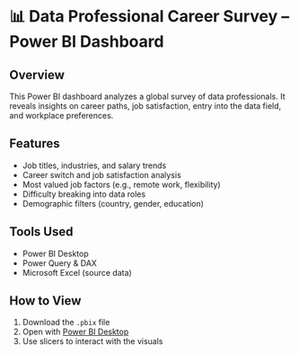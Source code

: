 # 📊 Data Professional Career Survey – Power BI Dashboard

## Overview

This Power BI dashboard analyzes a global survey of data professionals. It reveals insights on career paths, job satisfaction, entry into the data field, and workplace preferences.

## Features

- Job titles, industries, and salary trends  
- Career switch and job satisfaction analysis  
- Most valued job factors (e.g., remote work, flexibility)  
- Difficulty breaking into data roles  
- Demographic filters (country, gender, education)

## Tools Used

- Power BI Desktop  
- Power Query & DAX  
- Microsoft Excel (source data)

## How to View

1. Download the `.pbix` file  
2. Open with [Power BI Desktop](https://powerbi.microsoft.com/desktop/)  
3. Use slicers to interact with the visuals
